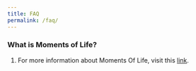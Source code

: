 ```yaml
---
title: FAQ
permalink: /faq/
---
```


### **What is Moments of Life?**

1. For more information about Moments Of Life, visit this <a href='http://go.gov.sg/mol'  target="_blank">link</a>. 
